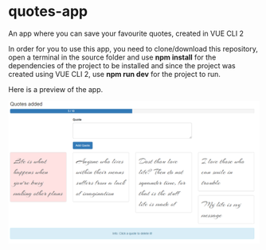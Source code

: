 # quotes-app
An app where you can save your favourite quotes, created in VUE CLI 2

In order for you to use this app, you need to clone/download this repository, open a terminal in the source folder and use **npm install** for the dependencies of the project to be installed and since the project was created using VUE CLI 2, use **npm run dev** for the project to run.

Here is a preview of the app.

![Quotes app preview](https://github.com/Andrrew94/quotes-app/blob/master/preview/preview1.png)
